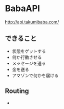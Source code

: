 BabaAPI
=======

http://api.takumibaba.com/

## できること

- 状態をゲットする
- 何か行動させる
- メッセージを送る
- 金を送る
- アマゾンで何かを届ける

## Routing

- 
